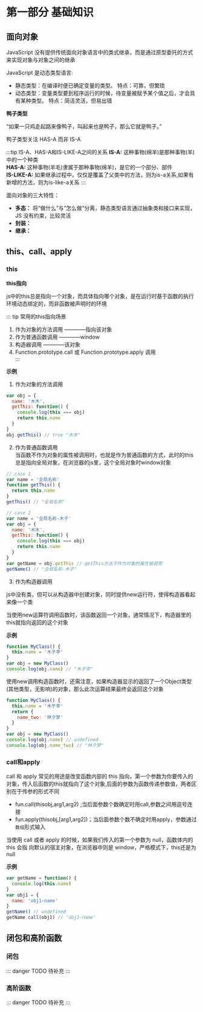 # 第一部分 基础知识

## 面向对象

JavaScript 没有提供传统面向对象语言中的类式继承，而是通过原型委托的方式来实现对象与对象之间的继承

JavaScript 是动态类型语言:
  * 静态类型：在编译时便已确定变量的类型。 特点：可靠，但繁琐
  * 动态类型：变量类型要到程序运行的时候，待变量被赋予某个值之后，才会具有某种类型。 特点：简洁灵活，但易出错

**鸭子类型**

“如果一只鸡走起路来像鸭子，叫起来也是鸭子，那么它就是鸭子。” 

鸭子类型关注 HAS-A 而非 IS-A

:::tip IS-A、HAS-A和IS-LIKE-A之间的关系
  **IS-A:**  这种事物(绵羊)是那种事物(羊)中的一个种类  
  **HAS-A:**  这种事物(羊毛)隶属于那种事物(绵羊)，是它的一个部分、部件  
  **IS-LIKE-A:**  如果继承过程中，仅仅是覆盖了父类中的方法，则为is-a关系,如果有新增的方法，则为is-like-a关系
:::

面向对象的三大特性：
  * **多态：** 将“做什么”与“怎么做”分离，静态类型语言通过抽象类和接口来实现，JS 没有约束，比较灵活
  * **封装：** 
  * **继承：**

## this、call、apply

### this

**this指向**

js中的this总是指向一个对象，而具体指向哪个对象，是在运行时基于函数的执行环境动态绑定的，而非函数被声明时的环境

::: tip 常用的this指向场景
  1. 作为对象的方法调用 ————指向该对象  
  2. 作为普通函数调用 ————window  
  3. 构造器调用 ————该对象  
  4. Function.prototype.call 或 Function.prototype.apply 调用    
:::

**示例**  

1. 作为对象的方法调用
```js
var obj = {
  name: '木木',
  getThis: function() {
    console.log(this === obj)
    return this.name
  }
}
obj.getThis() // true "木木"
```
2. 作为普通函数调用  
当函数不作为对象的属性被调用时，也就是作为普通函数的方式，此时的this总是指向全局对象，在浏览器的js里，这个全局对象时window对象
```js
// case 1
var name = '全局名称'
function getThis() {
  return this.name
}
getThis() // "全局名称"

// case 2
var name = '全局名称-木子'
var obj = {
  name: '木木',
  getThis: function() {
    console.log(this === obj)
    return this.name
  }
}
var getName = obj.getThis // getThis方法不作为对象的属性被调用
getName() // "全局名称-木子"
```

3. 作为构造器调用

js中没有类，但可以从构造器中创建对象，同时提供new运行符，使得构造器看起来像一个类  

当使用new运算符调用函数时，该函数返回一个对象，通常情况下，构造器里的this就指向返回的这个对象

**示例**
```js
function MyClass() {
  this.name = '木子李'
}
var obj = new MyClass()
console.log(obj.name) // "木子李"
```
使用new调用构造函数时，还需注意，如果构造器显示的返回了一个Object类型(其他类型，无影响)的对象，那么此次运算结果最终会返回这个对象
```js
function MyClass() {
  this.name = '木子李'
  return {
    name_two: '林夕梦'
  }
}
var obj = new MyClass()
console.log(obj.name) // undefined
console.log(obj.name_two) // "林夕梦"
```

### call和apply

call 和 apply 常见的用途是改变函数内部的 this 指向，第一个参数为你要传入的对象，传入后函数的this就指向了这个对象,后面的参数为函数传递参数值，两者区别在于传参的形式不同

  * fun.call(thisobj,arg1,arg2) ;当后面参数个数确定时用call,参数之间用逗号连接
  * fun.apply(thisobj,[arg1,arg2])；当后面参数个数不确定时用apply，参数通过`数组`形式输入

当使用 call 或者 apply 的时候，如果我们传入的第一个参数为 null，函数体内的 this 会指 向默认的宿主对象，在浏览器中则是 window，严格模式下，this还是为null  

**示例**
```js
var getName = function() {
  console.log(this.name)
}
var obj1 = {
  name: 'obj1-name'
}
getName() // undefined
getName.call(obj1) // 'obj1-name'
```

## 闭包和高阶函数

### 闭包
::: danger TODO
待补充
:::

### 高阶函数
::: danger TODO
待补充
:::

